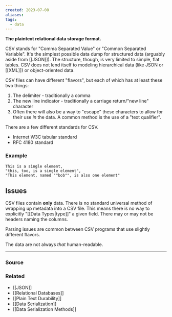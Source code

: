 ```yaml
---
created: 2023-07-08
aliases: 
tags:
  - data
---
```

**The plaintext relational data storage format.**

CSV stands for "Comma Separated Value" or "Common Separated Variable". It's the simplest possible data dump for structured data (arguably aside from [[JSON]]). The structure, though, is very limited to simple, flat tables. CSV does not lend itself to modeling hierarchical data (like JSON or [[XML]]) or object-oriented data.

CSV files can have different "flavors", but each of which has at least these two things:

1. The delimiter - traditionally a comma
2. The new line indicator - traditionally a carriage return/"new line" character
3. Often there will also be a way to "escape" these characters to allow for their use *in* the data. A common method is the use of a "text qualifier".

There are a few different standards for CSV.

- Internet W3C tabular standard
- RFC 4180 standard

### Example

```
This is a single element,
"this, too, is a single element",
"This element, named ""bob"", is also one element"
```

## Issues

CSV files contain **only** data. There is no standard universal method of wrapping up metadata into a CSV file. This means there is no way to explicitly "[[Data Types|type]]" a given field. There may or may not be headers naming the columns.

Parsing issues are common between CSV programs that use slightly different flavors.

The data are not always *that* human-readable.

****
### Source

### Related
- [[JSON]] 
- [[Relational Databases]] 
- [[Plain Text Durability]] 
- [[Data Serialization]] 
- [[Data Serialization Methods]]